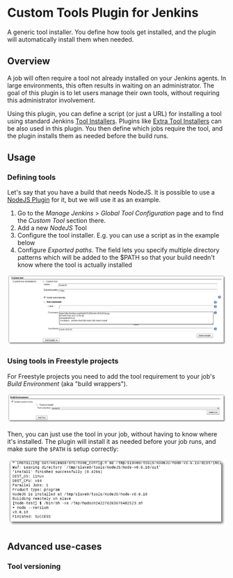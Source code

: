 Custom Tools Plugin for Jenkins
==================

A generic tool installer. You define how tools get installed, and the plugin will automatically install them when needed. 

## Overview 

A job will often require a tool not already installed on your Jenkins agents. 
In large environments, this often results in waiting on an administrator. 
The goal of this plugin is to let users manage their own tools, without requiring this administrator involvement.

Using this plugin, you can define a script (or just a URL) for installing a tool using standard Jenkins [Tool Installers](https://jenkins.io/doc/developer/extensions/jenkins-core/#toolinstaller). 
Plugins like [Extra Tool Installers](https://plugins.jenkins.io/extra-tool-installers) can be also used in this plugin. 
You then define which jobs require the tool, and the plugin installs them as needed before the build runs.

## Usage

### Defining tools

Let's say that you have a build that needs NodeJS. 
It is possible to use a [NodeJS Plugin](https://plugins.jenkins.io/nodejs) for it, but we will use it as an example.

1. Go to the _Manage Jenkins_ > _Global Tool Configuration_ page and to find the _Custom Tool_ section there.
2. Add a new _NodeJS_ Tool
3. Configure the tool installer. E.g. you can use a script as in the example below
4. Configure _Exported paths_. The field lets you specify multiple directory patterns which will be added to the $PATH so that your build needn't know where the tool is actually installed

![Tool Configuration](/docs/images/configure_tool.png)

### Using tools in Freestyle projects

For Freestyle projects you need to add the tool requirement to your job's _Build Environment_ (aka "build wrappers").

![Freestyle Project. Tool Build Wrapper](/docs/images/buildWrapper.png)

Then, you can just use the tool in your job, without having to know where it's installed. 
The plugin will install it as needed before your job runs, and make sure the `$PATH` is setup correctly:

![Freestyle Project. Tool Installation log](/docs/images/installLog.png)

## Advanced use-cases

### Tool versioning

